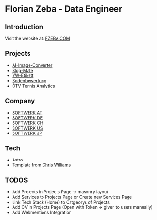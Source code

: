 # Florian Zeba - Data Engineer

## Introduction
Visit the website at: [FZEBA.COM](https://www.fzeba.com)

## Projects
- [AI-Image-Converter](https://www.ai-image-converter.com)
- [Blog-Mate](https://www.blog-mate.com)
- [VW-Etikett](https://www.vw-etikett.at)
- [Bodenbewertung](https://www.bodenbewertung.at)
- [ÖTV Tennis Analytics](https://oetv-tennis-analytics.streamlit.app/)

## Company
- [SOFTWERK AT](https://www.sftwrk.at)
- [SOFTWERK DE](https://www.sftwrk.de)
- [SOFTWERK CH](https://www.sftwrk.ch)
- [SOFTWERK US](https://www.sftwrk.com/en)
- [SOFTWERK JP](https://www.sftwrk.com/ja)
  
## Tech
- Astro
- Template from [Chris Williams](https://github.com/chrismwilliams/astro-theme-cactus?tab=readme-ov-file)

## TODOS
- Add Projects in Projects Page -> masonry layout
- Add Services to Projects Page or Create new Services Page
- Link Tech Stack (Home) to Catgeorys of Projects
- Add CV in Projects Page (Open with Token -> given to users manually)
- Add Webmentions Integration
